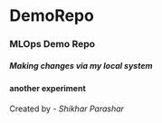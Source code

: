 # DemoRepo
<h3>MLOps Demo Repo</h3>
<h5>Making changes via my local system</h5>
<h4> another experiment</h4>
Created by - <i>Shikhar Parashar</i>
